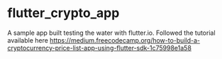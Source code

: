 # flutter_crypto_app
A sample app built testing the water with flutter.io. Followed the tutorial available here https://medium.freecodecamp.org/how-to-build-a-cryptocurrency-price-list-app-using-flutter-sdk-1c75998e1a58
